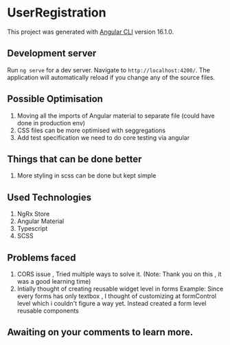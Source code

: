 # UserRegistration

This project was generated with [Angular CLI](https://github.com/angular/angular-cli) version 16.1.0.

## Development server

Run `ng serve` for a dev server. Navigate to `http://localhost:4200/`. The application will automatically reload if you change any of the source files.

## Possible Optimisation
1. Moving all the imports of Angular material to separate file (could have done in production env)
2. CSS files can be more optimised with seggregations
3. Add test specification we need to do core testing via angular

## Things that can be done better
1. More styling in scss can be done but kept simple

## Used Technologies
1. NgRx Store
2. Angular Material
3. Typescript
4. SCSS

## Problems faced
1. CORS issue , Tried multiple ways to solve it. (Note: Thank you on this , it was a good learning time)
2. Intially thought of creating reusable widget level in forms 
   Example: Since every forms has only textbox , I thought of customizing at formControl level which i couldn't figure a way yet.
   Instead created a form level reusable components

## Awaiting on your comments to learn more.
